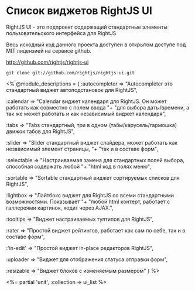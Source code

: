 # Список виджетов RightJS UI

RightJS UI - это подпроект содержащий стандартные элементы пользовательского интерфейса для RightJS

Весь исходный код данного проекта доступен в открытом доступе под MIT лицензией на сервисе github.

<http://github.com/rightjs/rightjs-ui>

`git clone git://github.com/rightjs/rightjs-ui.git`

<%
@module_descriptions = {
  :autocompleter => "Autocompleter это стандартный виджет автоподстановок для RightJS",
  
  :calendar      => "Calendar виджет календаря для RightJS. Он может работать как совместно с полем ввода "+
                    "для выбора даты/времени, а так же может работать и как независимый виджет календаря",
                    
  :tabs          => "Tabs стандартный, три в одном (табы/карусель/гармошка) движок табов для RightJS",
  
  :slider        => "Slider стандартный виджет слайдера, может работать как независимый элемент страницы, "+
                    "так и в составе форм",
                    
  :selectable    => "Настраиваемая замена для стандартных полей выбора, способная содержать любой "+
                    "html код в полях меню",
  
  :sortable      => "Sortable стандартный виджет сортируемых списков для RightJS",
  
  :lightbox      => "Лайтбокс виджет для RightJS со всеми стандартными возможностями. Показывает "+
                    "любой html контерт, работает с галлереями картинок, ходит через AJAX.",
                    
  :tooltips      => "Виджет настраиваемых тултипов для RightJS",
  
  :rater         => "Простой виджет рейтингов, работает как сам по себе, так и в составе форм",
  
  :'in-edit'     => "Простой виджет in-place редакторов RightJS",
  
  :uploader      => "Виджет для отображения статуса отправки форм",
  
  :resizable     => "Виджет блоков с изменяемым размером"
}
%>

<%= partial 'unit', :collection => ui_list %>